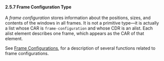 

#### 2.5.7 Frame Configuration Type

A *frame configuration* stores information about the positions, sizes, and contents of the windows in all frames. It is not a primitive type—it is actually a list whose CAR is `frame-configuration` and whose CDR is an alist. Each alist element describes one frame, which appears as the CAR of that element.

See [Frame Configurations](Frame-Configurations.html), for a description of several functions related to frame configurations.
